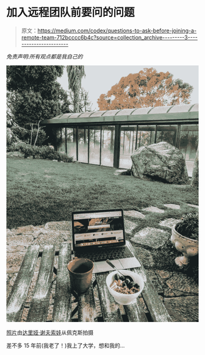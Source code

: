# 加入远程团队前要问的问题

> 原文：<https://medium.com/codex/questions-to-ask-before-joining-a-remote-team-712bcccc6b4c?source=collection_archive---------3----------------------->

*免责声明:所有观点都是我自己的*

![](img/c6aefe89addd4741f68c8e71a78b0f40.png)

[照片](https://www.pexels.com/photo/turned-on-macbook-pro-on-brown-table-1580329/)由[达里娅·谢夫索娃](https://www.pexels.com/@daria/)从佩克斯拍摄

差不多 15 年前(我老了！)我上了大学，想和我的…